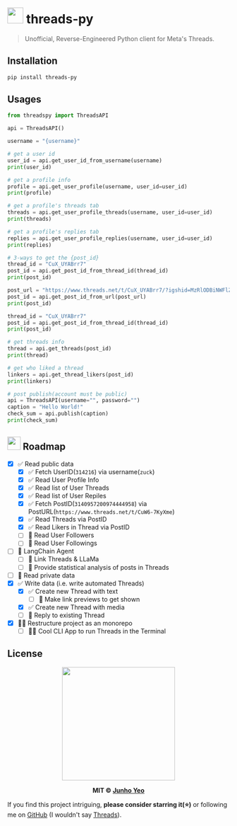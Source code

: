 # [<img src="./.github/logo.jpg" width="36" height="36" />](https://github.com/junhoyeo) threads-py

> Unofficial, Reverse-Engineered Python client for Meta's Threads.

## Installation

```bash
pip install threads-py
```

## Usages

```python
from threadspy import ThreadsAPI

api = ThreadsAPI()

username = "{username}"

# get a user id
user_id = api.get_user_id_from_username(username)
print(user_id)

# get a profile info
profile = api.get_user_profile(username, user_id=user_id)
print(profile)

# get a profile's threads tab
threads = api.get_user_profile_threads(username, user_id=user_id)
print(threads)

# get a profile's replies tab
replies = api.get_user_profile_replies(username, user_id=user_id)
print(replies)

# 3-ways to get the {post_id}
thread_id = "CuX_UYABrr7"
post_id = api.get_post_id_from_thread_id(thread_id)
print(post_id)

post_url = "https://www.threads.net/t/CuX_UYABrr7/?igshid=MzRlODBiNWFlZA=="
post_id = api.get_post_id_from_url(post_url)
print(post_id)

thread_id = "CuX_UYABrr7"
post_id = api.get_post_id_from_thread_id(thread_id)
print(post_id)

# get threads info
thread = api.get_threads(post_id)
print(thread)

# get who liked a thread
linkers = api.get_thread_likers(post_id)
print(linkers)

# post publish(account must be public)
api = ThreadsAPI(username="", password="")
caption = "Hello World!"
check_sum = api.publish(caption)
print(check_sum)
```

## [<img src="./.github/emojis/pushpin.png" width="30" height="30" />](https://github.com/junhoyeo) Roadmap

- [x] ✅ Read public data
  - [x] ✅ Fetch UserID(`314216`) via username(`zuck`)
  - [x] ✅ Read User Profile Info
  - [x] ✅ Read list of User Threads
  - [x] ✅ Read list of User Repiles
  - [x] ✅ Fetch PostID(`3140957200974444958`) via PostURL(`https://www.threads.net/t/CuW6-7KyXme`)
  - [x] ✅ Read Threads via PostID
  - [x] ✅ Read Likers in Thread via PostID
  - [ ] 🚧 Read User Followers
  - [ ] 🚧 Read User Followings
- [ ] 🚧 LangChain Agent
  - [ ] 🚧 Link Threads & LLaMa
  - [ ] 🚧 Provide statistical analysis of posts in Threads
- [ ] 🚧 Read private data
- [x] ✅ Write data (i.e. write automated Threads)
  - [x] ✅ Create new Thread with text
    - [ ] 🚧 Make link previews to get shown
  - [x] ✅ Create new Thread with media
  - [ ] 🚧 Reply to existing Thread
- [x] 🏴‍☠️ Restructure project as an monorepo
  - [ ] 🏴‍☠️ Cool CLI App to run Threads in the Terminal

## License

<p align="center">
  <a href="https://github.com/junhoyeo">
    <img src="./.github/labtocat.png" width="256" height="256">
  </a>
</p>

<p align="center">
  <strong>MIT © <a href="https://github.com/junhoyeo">Junho Yeo</a></strong>
</p>

If you find this project intriguing, **please consider starring it(⭐)** or following me on [GitHub](https://github.com/junhoyeo) (I wouldn't say [Threads](https://www.threads.net/@_junhoyeo)).